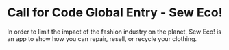 # Call for Code Global Entry - Sew Eco!

In order to limit the impact of the fashion industry on the planet, Sew Eco! is an app to show how you can repair, resell, or recycle your clothing.

